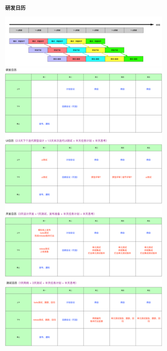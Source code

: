 [dev_iter_model]: /assets/dev_iter_model.png "开发迭代流程"
[dev_calander]: /assets/dev_calander.png "开发日历"

### 研发日历
![dev_iter_model]
![dev_calander]
